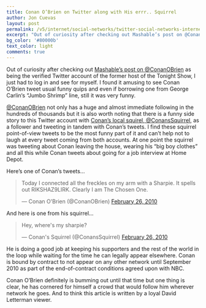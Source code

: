 ```yaml
---
title: Conan O’Brien on Twitter along with His errr.. Squirrel
author: Jon Cuevas
layout: post
permalink: /v5/internet/social-networks/twitter-social-networks-internet/conanobrien-on-twitter-along-with-conanssquirrel-his-eh-squirrel/
excerpt: "Out of curiosity after checking out Mashable’s post on @ConanOBrien as being the verified Twitter account of the former host of the Tonight Show, I just had to log in and see for myself. I found it amusing to see Conan O’Brien tweet usual funny quips and even if borrowing one from George Carlin‘s “Jumbo Shrimp” line, still it was very funny."
bg_color: '#80000b'
text_color: light
comments: true
---
```

Out of curiosity after checking out [Mashable’s post on @ConanOBrien](http://mashable.com/2010/03/03/conans-tweet-team/) as being the verified Twitter account of the former host of the Tonight Show, I just had to log in and see for myself. I found it amusing to see Conan O’Brien tweet usual funny quips and even if borrowing one from George Carlin‘s “Jumbo Shrimp” line, still it was very funny.

[@ConanOBrien](http://twitter.com/ConanOBrien) not only has a huge and almost immediate following in the hundreds of thousands but it is also worth noting that there is a funny side story to this Twitter account with [Conan’s local squirel, @ConansSquirrel](http://twitter.com/ConansSquirrel), as a follower and tweeting in tandem with Conan’s tweets. I find these squirrel point-of-view tweets to be the most funny part of it and can’t help not to laugh at every tweet coming from both accounts. At one point the squirrel was tweeting about Conan leaving the house, wearing his “big boy clothes” and all this while Conan tweets about going for a job interview at Home Depot.

Here’s one of Conan’s tweets…

<blockquote class="twitter-tweet" lang="en"><p>Today I connected all the freckles on my arm with a Sharpie. It spells out RIKSHAZ9LIRK. Clearly I am The Chosen One.</p>&mdash; Conan O&#39;Brien (@ConanOBrien) <a href="https://twitter.com/ConanOBrien/statuses/9693694076">February 26, 2010</a></blockquote>

And here is one from his squirrel…

<blockquote class="twitter-tweet" lang="en"><p>Hey, where&#39;s my sharpie?</p>&mdash; Conan&#39;s Squirrel (@ConansSquirrel) <a href="https://twitter.com/ConansSquirrel/statuses/9693952562">February 26, 2010</a></blockquote>

<script async src="//platform.twitter.com/widgets.js" charset="utf-8"></script>

He is doing a good job at keeping his supporters and the rest of the world in the loop while waiting for the time he can legally appear elsewhere. Conan is bound by contract to not appear on any other network until September 2010 as part of the end-of-contract conditions agreed upon with NBC.

Conan O’Brien definitely is bumming out until that time but one thing is clear, he has cornered for himself a crowd that would follow him wherever network he goes. And to think this article is written by a loyal David Letterman viewer.
